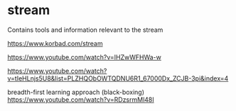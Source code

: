 # stream
Contains tools and information relevant to the stream

https://www.korbad.com/stream

https://www.youtube.com/watch?v=IHZwWFHWa-w

https://www.youtube.com/watch?v=tIeHLnjs5U8&list=PLZHQObOWTQDNU6R1_67000Dx_ZCJB-3pi&index=4

breadth-first learning approach (black-boxing) https://www.youtube.com/watch?v=RDzsrmMl48I
